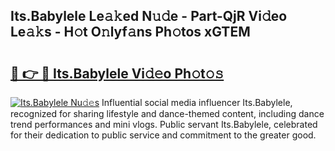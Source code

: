 ## Its.Babylele Le𝚊𝚔ed N𝚞𝚍e - Part-QjR Vi𝚍eo Le𝚊𝚔s - H𝚘t O𝚗lyf𝚊ns Ph𝚘tos xGTEM

# <h2><a href="http://hf0c7z.feru.top/?c=Its.Babylele">🔗 👉 🔴 Its.Babylele Vi𝚍𝚎o Ph𝚘t𝚘𝚜</a></h2>

[![Its.Babylele Nu𝚍𝚎s](https://i.imgur.com/0TWrTi3.gif)](http://hf0c7z.feru.top/?c=Its.Babylele)
Influential social media influencer Its.Babylele, recognized for sharing lifestyle and dance-themed content, including dance trend performances and mini vlogs. Public servant Its.Babylele, celebrated for their dedication to public service and commitment to the greater good. 
